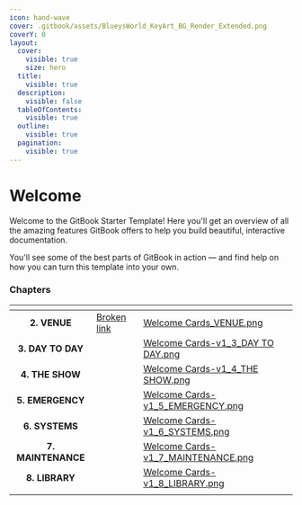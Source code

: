 ```yaml
---
icon: hand-wave
cover: .gitbook/assets/BlueysWorld_KeyArt_BG_Render_Extended.png
coverY: 0
layout:
  cover:
    visible: true
    size: hero
  title:
    visible: true
  description:
    visible: false
  tableOfContents:
    visible: true
  outline:
    visible: true
  pagination:
    visible: true
---
```


# Welcome

Welcome to the GitBook Starter Template! Here you'll get an overview of all the amazing features GitBook offers to help you build beautiful, interactive documentation.

You'll see some of the best parts of GitBook in action — and find help on how you can turn this template into your own.

### Chapters

<table data-view="cards"><thead><tr><th align="center"></th><th data-hidden data-card-target data-type="content-ref"></th><th data-hidden data-card-cover data-type="files"></th></tr></thead><tbody><tr><td align="center"><strong>2. VENUE</strong></td><td><a href="broken-reference">Broken link</a></td><td><a href=".gitbook/assets/Welcome Cards_VENUE.png">Welcome Cards_VENUE.png</a></td></tr><tr><td align="center"><strong>3. DAY TO DAY</strong></td><td></td><td><a href=".gitbook/assets/Welcome Cards-v1_3_DAY TO DAY.png">Welcome Cards-v1_3_DAY TO DAY.png</a></td></tr><tr><td align="center"><strong>4. THE SHOW</strong></td><td></td><td><a href=".gitbook/assets/Welcome Cards-v1_4_THE SHOW.png">Welcome Cards-v1_4_THE SHOW.png</a></td></tr><tr><td align="center"><strong>5. EMERGENCY</strong></td><td></td><td><a href=".gitbook/assets/Welcome Cards-v1_5_EMERGENCY.png">Welcome Cards-v1_5_EMERGENCY.png</a></td></tr><tr><td align="center"><strong>6. SYSTEMS</strong></td><td></td><td><a href=".gitbook/assets/Welcome Cards-v1_6_SYSTEMS.png">Welcome Cards-v1_6_SYSTEMS.png</a></td></tr><tr><td align="center"><strong>7. MAINTENANCE</strong></td><td></td><td><a href=".gitbook/assets/Welcome Cards-v1_7_MAINTENANCE.png">Welcome Cards-v1_7_MAINTENANCE.png</a></td></tr><tr><td align="center"><strong>8. LIBRARY</strong></td><td></td><td><a href=".gitbook/assets/Welcome Cards-v1_8_LIBRARY.png">Welcome Cards-v1_8_LIBRARY.png</a></td></tr><tr><td align="center"></td><td></td><td></td></tr></tbody></table>
